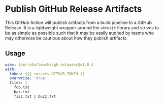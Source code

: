 # Publish GitHub Release Artifacts
This GitHub Action will publish artifacts from a build pipeline to a GitHub Release.
It is a lightweight wrapper around the `oktokit` library and strives to be as simple
as possible such that it may be easily audited by teams who may otherwise be cautious
about how they publish artifacts.

## Usage

```yaml
uses: SierraSoftworks/gh-releases@v1.0.4
with:
  token: ${{ secrets.GITHUB_TOKEN }}
  overwrite: 'true'
  files: |
    foo.txt
    bar.txt
    fizz.txt | buzz.txt
```